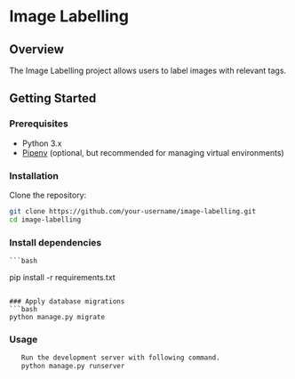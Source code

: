# Image Labelling

## Overview

The Image Labelling project allows users to label images with relevant tags.

## Getting Started

### Prerequisites

- Python 3.x
- [Pipenv](https://pipenv.pypa.io/en/latest/) (optional, but recommended for managing virtual environments)

### Installation

Clone the repository:

```bash
git clone https://github.com/your-username/image-labelling.git
cd image-labelling

```

### Install dependencies

    ```bash

pip install -r requirements.txt

````

### Apply database migrations
```bash
python manage.py migrate
````

### Usage

```bash
   Run the development server with following command.
   python manage.py runserver
```
